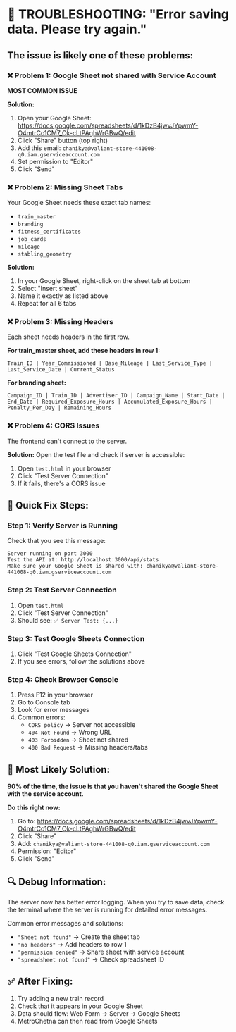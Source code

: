 # 🚨 TROUBLESHOOTING: "Error saving data. Please try again."

## The issue is likely one of these problems:

### ❌ **Problem 1: Google Sheet not shared with Service Account**
**MOST COMMON ISSUE**

**Solution:**
1. Open your Google Sheet: https://docs.google.com/spreadsheets/d/1kDzB4jwvJYpwmY-O4mtrCo1CM7_Ok-cLtPAghWrGBwQ/edit
2. Click "Share" button (top right)
3. Add this email: `chanikya@valiant-store-441008-q0.iam.gserviceaccount.com`
4. Set permission to "Editor"
5. Click "Send"

### ❌ **Problem 2: Missing Sheet Tabs**
Your Google Sheet needs these exact tab names:

- `train_master`
- `branding`
- `fitness_certificates`
- `job_cards`
- `mileage`
- `stabling_geometry`

**Solution:**
1. In your Google Sheet, right-click on the sheet tab at bottom
2. Select "Insert sheet"
3. Name it exactly as listed above
4. Repeat for all 6 tabs

### ❌ **Problem 3: Missing Headers**
Each sheet needs headers in the first row.

**For train_master sheet, add these headers in row 1:**
```
Train_ID | Year_Commissioned | Base_Mileage | Last_Service_Type | Last_Service_Date | Current_Status
```

**For branding sheet:**
```
Campaign_ID | Train_ID | Advertiser_ID | Campaign_Name | Start_Date | End_Date | Required_Exposure_Hours | Accumulated_Exposure_Hours | Penalty_Per_Day | Remaining_Hours
```

### ❌ **Problem 4: CORS Issues**
The frontend can't connect to the server.

**Solution:**
Open the test file and check if server is accessible:
1. Open `test.html` in your browser
2. Click "Test Server Connection"
3. If it fails, there's a CORS issue

## 🔧 **Quick Fix Steps:**

### Step 1: Verify Server is Running
Check that you see this message:
```
Server running on port 3000
Test the API at: http://localhost:3000/api/stats
Make sure your Google Sheet is shared with: chanikya@valiant-store-441008-q0.iam.gserviceaccount.com
```

### Step 2: Test Server Connection
1. Open `test.html` 
2. Click "Test Server Connection"
3. Should see: `✅ Server Test: {...}`

### Step 3: Test Google Sheets Connection
1. Click "Test Google Sheets Connection" 
2. If you see errors, follow the solutions above

### Step 4: Check Browser Console
1. Press F12 in your browser
2. Go to Console tab
3. Look for error messages
4. Common errors:
   - `CORS policy` → Server not accessible
   - `404 Not Found` → Wrong URL
   - `403 Forbidden` → Sheet not shared
   - `400 Bad Request` → Missing headers/tabs

## 🎯 **Most Likely Solution:**

**90% of the time, the issue is that you haven't shared the Google Sheet with the service account.**

**Do this right now:**
1. Go to: https://docs.google.com/spreadsheets/d/1kDzB4jwvJYpwmY-O4mtrCo1CM7_Ok-cLtPAghWrGBwQ/edit
2. Click "Share"
3. Add: `chanikya@valiant-store-441008-q0.iam.gserviceaccount.com`
4. Permission: "Editor"
5. Click "Send"

## 🔍 **Debug Information:**

The server now has better error logging. When you try to save data, check the terminal where the server is running for detailed error messages.

Common error messages and solutions:

- `"Sheet not found"` → Create the sheet tab
- `"no headers"` → Add headers to row 1
- `"permission denied"` → Share sheet with service account
- `"spreadsheet not found"` → Check spreadsheet ID

## ✅ **After Fixing:**

1. Try adding a new train record
2. Check that it appears in your Google Sheet
3. Data should flow: Web Form → Server → Google Sheets
4. MetroChetna can then read from Google Sheets